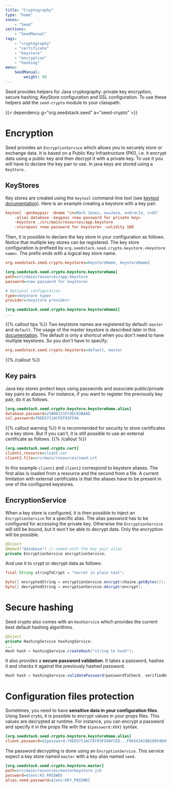 ```yaml
---
title: "Cryptography"
type: "home"
zones:
    - "Seed"
sections:
    - "SeedManual"
tags:
    - "cryptography"
    - "certificate"
    - "keystore"
    - "encryption"
    - "hashing"
menu:
    SeedManual:
        weight: 90
---
```


Seed provides helpers for Java cryptography: private key encryption, secure hashing, KeyStore configuration and SSL 
configuration.<!--more--> To use these helpers add the `seed-crypto` module to your classpath. 

{{< dependency g="org.seedstack.seed" a="seed-crypto" >}}

# Encryption

Seed provides an `EncryptionService` which allows you to securely store or exchange data. It is based on a Public Key Infrastructure (PKI),
i.e. it encrypt data using a public key and then decrypt it with a private key. To use it you will have to declare the key pair to use.
In java keys are stored using a `KeyStore`.

## KeyStores

Key stores are created using the `keytool` command-line tool (see [keytool documentation](http://docs.oracle.com/javase/8/docs/technotes/tools/windows/keytool.html)).
Here is an example creating a keystore with a key pair:

```ini
keytool -genkeypair -dname "cn=Mark Jones, ou=Java, o=Oracle, c=US"
    -alias database -keypass <new password for private key>
    -keystore ./src/main/resources/app.keystore
    -storepass <new password for keystore> -validity 180
```

Then, it is possible to declare the key store in your configuration as follows. Notice that multiple key stores can be registered.
The key store configuration is prefixed by `org.seedstack.seed.crypto.keystore.<keystore name>`. The prefix ends with a
logical key store name.

```ini
org.seedstack.seed.crypto.keystores=keystoreName, keystoreName2

[org.seedstack.seed.crypto.keystore.keystoreName]
path=src/main/resources/app.keystore
password=<new password for keystore>

# Optional configuration
type=<keystore type>
provider=<keystore provider>

[org.seedstack.seed.crypto.keystore.keystoreName2]
...
```

{{% callout tips %}}
Two keytstore names are registered by default: `master` and `default`. The usage of the master keystore is described later
in this [documentation](#configuration-files-protection). The default is only a shortcut when you don't need to have multiple
keystores. So you don't have to specify:

```ini
org.seedstack.seed.crypto.keystores=default, master
```
{{% /callout %}}

## Key pairs

Java key stores protect keys using passwords and associate public/private key pairs to aliases. For instance, if you want
to register the previously key pair, do it as follows.

```ini
[org.seedstack.seed.crypto.keystore.keystoreName.alias]
database.password=21B06221FC9EC83BAAD
ssl.password=70E65711ACFEF03F59A
```

{{% callout warning %}}
It is recommended for security to store certificates in a key store. But if you can't, it is still possible to use an external certificate as follows.
{{% /callout %}}

```ini
[org.seedstack.seed.crypto.cert]
client1.resource=client.cer
client2.file=src/main/resources/seed.crt
```
In this example `client1` and `client2` correspond to keystore aliases. The first alias is loaded from a resource and
the second from a file. A current limitation with external certificates is that the aliases have to be present in one of the configured keystores.

## EncryptionService
When a key store is configured, it is then possible to inject an `EncryptionService` for a specific alias.
The alias password has to be configured for accessing the private key. Otherwise the `EncryptionService`
will still be bound, but it won't be able to decrypt data. Only the encryption will be possible.

```java
@Inject
@Named("database") // named with the key pair alias
private EncryptionService encryptionService;
```

And use it to crypt or decrypt data as follows:

```java
final String stringToCrypt = "secret in plain text";

byte[] encryptedString = encryptionService.encrypt(chaine.getBytes());
byte[] decryptedString = encryptionService.decrypt(encrypt);
```

# Secure hashing

Seed crypto also comes with an `HashService` which provides the current best default hashing algorithms.

```java
@Inject
private HashingService hashingService;
...
Hash hash = hashingService.createHash("string to hash");
```

It also provides a **secure password validation**. It takes a password, hashes it and checks
it against the previously hashed password.

```java
Hash hash = hashingService.validatePassword(passwordToCheck, verifiedHash);
```

# Configuration files protection

Sometimes, you need to have **sensitive data in your configuration files**. Using Seed cryto, it is possible to
encrypt values in your props files. This values are decrypted at runtime. For instance, you can encrypt a password
and specify it in the props file with the `${password:XXX}` syntax.

```ini
[org.seedstack.seed.crypto.keystore.keystoreName.alias]
client.password=${password:70E65711ACFEF03F59AFCED...F96563A19B18954B49DD59}
```

The password decrypting is done using an `EncryptionService`. This service expect a key store named `master` with a
key alias named `seed`.

```ini
[org.seedstack.seed.crypto.keystore.master]
path=src/main/resources/masterkeystore.jck
password=${env:KS_PASSWD}
alias.seed.password=${env:KEY_PASSWD}
```